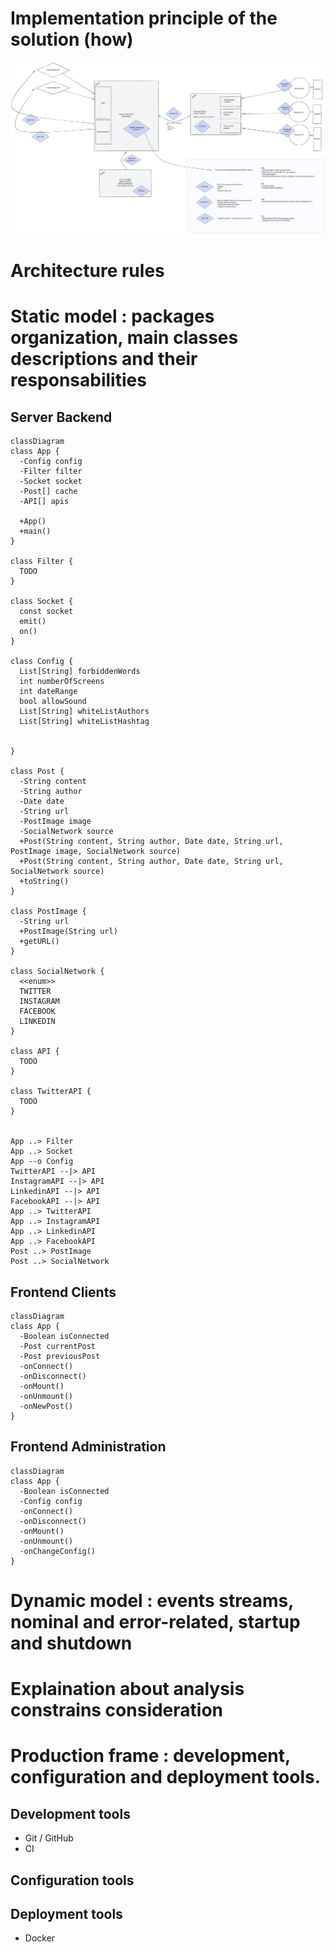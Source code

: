 # Implementation principle of the solution (how)

![Excalidraw diagram architecture](assets/Architecture.excalidraw.svg)

# Architecture rules
# Static model : packages organization, main classes descriptions and their responsabilities


## Server Backend
```mermaid
classDiagram
class App {
  -Config config
  -Filter filter
  -Socket socket
  -Post[] cache
  -API[] apis

  +App()
  +main()
}

class Filter {
  TODO 
}

class Socket {
  const socket
  emit()
  on() 
}

class Config {
  List[String] forbiddenWords
  int numberOfScreens
  int dateRange
  bool allowSound
  List[String] whiteListAuthors
  List[String] whiteListHashtag
  

}

class Post {
  -String content
  -String author
  -Date date
  -String url
  -PostImage image
  -SocialNetwork source
  +Post(String content, String author, Date date, String url, PostImage image, SocialNetwork source)
  +Post(String content, String author, Date date, String url, SocialNetwork source)
  +toString()
}

class PostImage {
  -String url
  +PostImage(String url)
  +getURL()
}

class SocialNetwork {
  <<enum>>
  TWITTER
  INSTAGRAM
  FACEBOOK
  LINKEDIN
}

class API {
  TODO
}

class TwitterAPI {
  TODO 
}


App ..> Filter
App ..> Socket
App --o Config
TwitterAPI --|> API
InstagramAPI --|> API
LinkedinAPI --|> API
FacebookAPI --|> API
App ..> TwitterAPI
App ..> InstagramAPI
App ..> LinkedinAPI
App ..> FacebookAPI
Post ..> PostImage
Post ..> SocialNetwork

```


## Frontend Clients

```mermaid
classDiagram
class App {
  -Boolean isConnected
  -Post currentPost
  -Post previousPost
  -onConnect()
  -onDisconnect()
  -onMount()
  -onUnmount()
  -onNewPost()
}
```

## Frontend Administration

```mermaid
classDiagram
class App {
  -Boolean isConnected
  -Config config
  -onConnect()
  -onDisconnect()
  -onMount()
  -onUnmount()
  -onChangeConfig()
}
```

# Dynamic model : events streams, nominal and error-related, startup and shutdown
# Explaination about analysis constrains consideration
# Production frame : development, configuration and deployment tools.

## Development tools

- Git / GitHub
- CI

## Configuration tools

## Deployment tools

- Docker 
